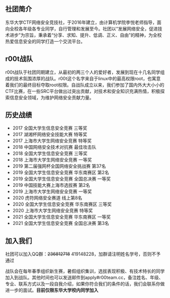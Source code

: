 ## 社团简介
东华大学CTF网络安全竞技社，于2016年建立，由计算机学院李悦老师指导，面向全校各年级各专业同学，自行管理和发展至今。社团以“发展网络安全，促进技术进步”为宗旨，秉承着“分享、求知、提升、低调、正义、自由”的精神，为全校热爱信息安全的同学打造一个交流平台。

## r00t战队
r00t战队于社团同期建立，从最初的两三个人的爱好者，发展到现在十几名同学组成的技术氛围浓厚的战队。r00t这个名字来自于linux中的最高权限root，也寓意着我们的最终目标夺取root权限。自战队成立以来，我们参加了国内外大大小小的CTF比赛，在一些SRC平台做出过突出贡献，对技术和安全知识充满热情，积极探索信息安全领域，为维护网络安全贡献力量。

## 历史战绩

- 2017 全国大学生信息安全竞赛 三等奖
- 2017 湖湘杯网络安全技能大赛 特等奖
- 2017 上海市大学生网络安全竞赛 特等奖
- 2018 中国网络安全技术对抗赛 最佳攻击队
- 2018 全国大学生信息安全竞赛 三等奖
- 2018 上海市大学生网络安全竞赛 一等奖
- 2019 第二届强网杯全国网络安全挑战赛 第37名
- 2019 全国大学生信息安全竞赛 华东南赛区 第2名
- 2019 全国大学生信息安全竞赛 全国总决赛 一等奖
- 2019 中国技能大赛上海市选拔赛 第2名
- 2019 上海市大学生网络安全竞赛 一等奖
- 2020 虎符网络安全赛道 线上第8名
- 2020 全国大学生信息安全竞赛 华东南赛区 三等奖
- 2020 上海市大学生网络安全竞赛 特等奖
- 2021 全国大学生信息安全竞赛 华东南赛区 一等奖
- 2021 全国大学生信息安全竞赛 全国总决赛 第3名

## 加入我们
社团可以加入QQ群：~~236812718~~ 419148228，加群请注明姓名学号，否则不予通过

战队会在每年春季组织新生赛，暑假组织集训，选拔表现积极、有技术特长的同学加入到战队。其他时间也可以发送邮件到apply#r00team.cc，备注姓名、年级、专业、联系方式以及一段自我介绍，如果你符合我们的条件的话，我们会联系你做进一步的面试。**目前仅限东华大学校内同学加入**
